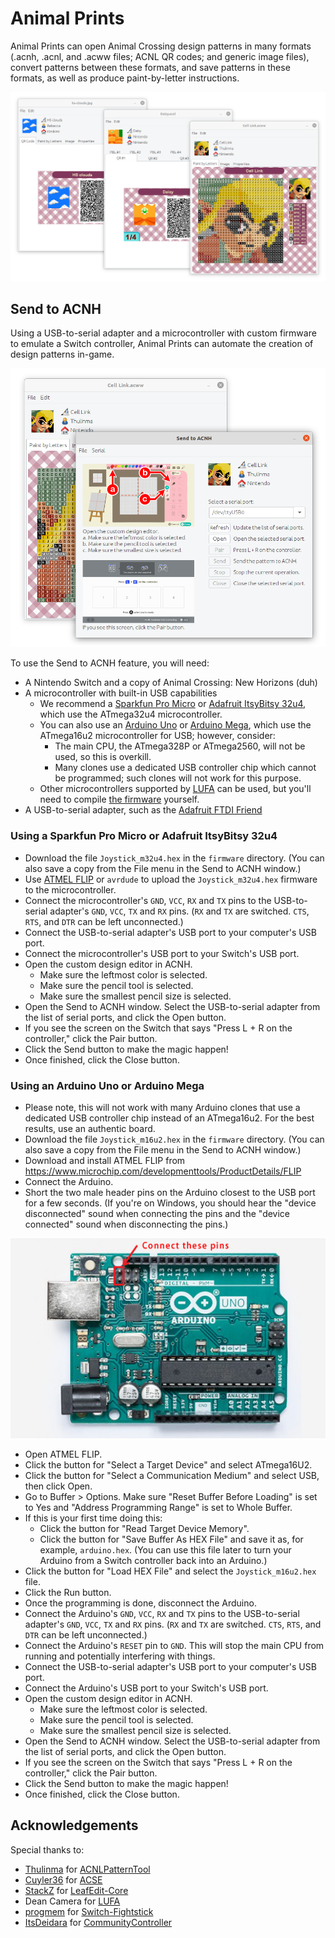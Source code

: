 # Animal Prints

Animal Prints can open Animal Crossing design patterns in many formats (.acnh, .acnl, and .acww files; ACNL QR codes; and generic image files), convert patterns between these formats, and save patterns in these formats, as well as produce paint-by-letter instructions.

![](wiki/files.png)

## Send to ACNH

Using a USB-to-serial adapter and a microcontroller with custom firmware to emulate a Switch controller, Animal Prints can automate the creation of design patterns in-game.

![](wiki/send.png)

To use the Send to ACNH feature, you will need:

* A Nintendo Switch and a copy of Animal Crossing: New Horizons (duh)
* A microcontroller with built-in USB capabilities
  * We recommend a [Sparkfun Pro Micro](https://www.sparkfun.com/products/12640) or [Adafruit ItsyBitsy 32u4](https://www.adafruit.com/product/3677), which use the ATmega32u4 microcontroller.
  * You can also use an [Arduino Uno](https://store.arduino.cc/usa/arduino-uno-rev3) or [Arduino Mega](https://store.arduino.cc/usa/mega-2560-r3), which use the ATmega16u2 microcontroller for USB; however, consider:
    * The main CPU, the ATmega328P or ATmega2560, will not be used, so this is overkill.
    * Many clones use a dedicated USB controller chip which cannot be programmed; such clones will not work for this purpose.
  * Other microcontrollers supported by [LUFA](http://www.fourwalledcubicle.com/LUFA.php) can be used, but you'll need to compile [the firmware](https://github.com/RebeccaRGB/Switch-Fightstick) yourself.
* A USB-to-serial adapter, such as the [Adafruit FTDI Friend](https://www.adafruit.com/product/284)

### Using a Sparkfun Pro Micro or Adafruit ItsyBitsy 32u4

* Download the file `Joystick_m32u4.hex` in the `firmware` directory. (You can also save a copy from the File menu in the Send to ACNH window.)
* Use [ATMEL FLIP](https://www.microchip.com/developmenttools/ProductDetails/FLIP) or `avrdude` to upload the `Joystick_m32u4.hex` firmware to the microcontroller.
* Connect the microcontroller's `GND`, `VCC`, `RX` and `TX` pins to the USB-to-serial adapter's `GND`, `VCC`, `TX` and `RX` pins. (`RX` and `TX` are switched. `CTS`, `RTS`, and `DTR` can be left unconnected.) 
* Connect the USB-to-serial adapter's USB port to your computer's USB port.
* Connect the microcontroller's USB port to your Switch's USB port.
* Open the custom design editor in ACNH.
  * Make sure the leftmost color is selected.
  * Make sure the pencil tool is selected.
  * Make sure the smallest pencil size is selected.
* Open the Send to ACNH window. Select the USB-to-serial adapter from the list of serial ports, and click the Open button.
* If you see the screen on the Switch that says "Press L + R on the controller," click the Pair button.
* Click the Send button to make the magic happen!
* Once finished, click the Close button.

### Using an Arduino Uno or Arduino Mega

* Please note, this will not work with many Arduino clones that use a dedicated USB controller chip instead of an ATmega16u2. For the best results, use an authentic board.
* Download the file `Joystick_m16u2.hex` in the `firmware` directory. (You can also save a copy from the File menu in the Send to ACNH window.)
* Download and install ATMEL FLIP from https://www.microchip.com/developmenttools/ProductDetails/FLIP
* Connect the Arduino.
* Short the two male header pins on the Arduino closest to the USB port for a few seconds. (If you're on Windows, you should hear the "device disconnected" sound when connecting the pins and the "device connected" sound when disconnecting the pins.)

![](wiki/dfureset.jpg)

* Open ATMEL FLIP.
* Click the button for "Select a Target Device" and select ATmega16U2.
* Click the button for "Select a Communication Medium" and select USB, then click Open.
* Go to Buffer > Options. Make sure "Reset Buffer Before Loading" is set to Yes and "Address Programming Range" is set to Whole Buffer.
* If this is your first time doing this:
  * Click the button for "Read Target Device Memory".
  * Click the button for "Save Buffer As HEX File" and save it as, for example, `arduino.hex`. (You can use this file later to turn your Arduino from a Switch controller back into an Arduino.)
* Click the button for "Load HEX File" and select the `Joystick_m16u2.hex` file.
* Click the Run button.
* Once the programming is done, disconnect the Arduino.
* Connect the Arduino's `GND`, `VCC`, `RX` and `TX` pins to the USB-to-serial adapter's `GND`, `VCC`, `TX` and `RX` pins. (`RX` and `TX` are switched. `CTS`, `RTS`, and `DTR` can be left unconnected.) 
* Connect the Arduino's `RESET` pin to `GND`. This will stop the main CPU from running and potentially interfering with things.
* Connect the USB-to-serial adapter's USB port to your computer's USB port.
* Connect the Arduino's USB port to your Switch's USB port.
* Open the custom design editor in ACNH.
  * Make sure the leftmost color is selected.
  * Make sure the pencil tool is selected.
  * Make sure the smallest pencil size is selected.
* Open the Send to ACNH window. Select the USB-to-serial adapter from the list of serial ports, and click the Open button.
* If you see the screen on the Switch that says "Press L + R on the controller," click the Pair button.
* Click the Send button to make the magic happen!
* Once finished, click the Close button.

## Acknowledgements

Special thanks to:
* [Thulinma](https://github.com/thulinma/) for [ACNLPatternTool](https://github.com/Thulinma/ACNLPatternTool)
* [Cuyler36](https://github.com/cuyler36) for [ACSE](https://github.com/Cuyler36/ACSE)
* [StackZ](https://github.com/superSaiyajinStackZ/) for [LeafEdit-Core](https://github.com/SuperSaiyajinStackZ/LeafEdit-Core)
* Dean Camera for [LUFA](http://www.fourwalledcubicle.com/LUFA.php)
* [progmem](https://github.com/progmem) for [Switch-Fightstick](https://github.com/progmem/Switch-Fightstick)
* [ItsDeidara](https://github.com/ItsDeidara) for [CommunityController](https://github.com/ItsDeidara/CommunityController)

